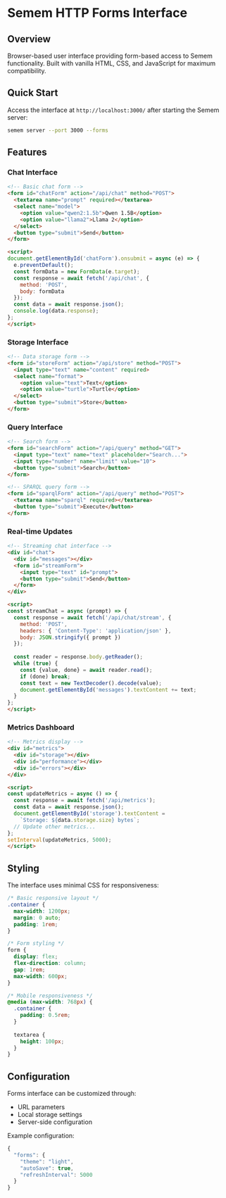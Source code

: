 # Semem HTTP Forms Interface

## Overview
Browser-based user interface providing form-based access to Semem functionality. Built with vanilla HTML, CSS, and JavaScript for maximum compatibility.

## Quick Start
Access the interface at `http://localhost:3000/` after starting the Semem server:
```bash
semem server --port 3000 --forms
```

## Features

### Chat Interface
```html
<!-- Basic chat form -->
<form id="chatForm" action="/api/chat" method="POST">
  <textarea name="prompt" required></textarea>
  <select name="model">
    <option value="qwen2:1.5b">Qwen 1.5B</option>
    <option value="llama2">Llama 2</option>
  </select>
  <button type="submit">Send</button>
</form>

<script>
document.getElementById('chatForm').onsubmit = async (e) => {
  e.preventDefault();
  const formData = new FormData(e.target);
  const response = await fetch('/api/chat', {
    method: 'POST',
    body: formData
  });
  const data = await response.json();
  console.log(data.response);
};
</script>
```

### Storage Interface
```html
<!-- Data storage form -->
<form id="storeForm" action="/api/store" method="POST">
  <input type="text" name="content" required>
  <select name="format">
    <option value="text">Text</option>
    <option value="turtle">Turtle</option>
  </select>
  <button type="submit">Store</button>
</form>
```

### Query Interface
```html
<!-- Search form -->
<form id="searchForm" action="/api/query" method="GET">
  <input type="text" name="text" placeholder="Search...">
  <input type="number" name="limit" value="10">
  <button type="submit">Search</button>
</form>

<!-- SPARQL query form -->
<form id="sparqlForm" action="/api/query" method="POST">
  <textarea name="sparql" required></textarea>
  <button type="submit">Execute</button>
</form>
```

### Real-time Updates
```html
<!-- Streaming chat interface -->
<div id="chat">
  <div id="messages"></div>
  <form id="streamForm">
    <input type="text" id="prompt">
    <button type="submit">Send</button>
  </form>
</div>

<script>
const streamChat = async (prompt) => {
  const response = await fetch('/api/chat/stream', {
    method: 'POST',
    headers: { 'Content-Type': 'application/json' },
    body: JSON.stringify({ prompt })
  });
  
  const reader = response.body.getReader();
  while (true) {
    const {value, done} = await reader.read();
    if (done) break;
    const text = new TextDecoder().decode(value);
    document.getElementById('messages').textContent += text;
  }
};
</script>
```

### Metrics Dashboard
```html
<!-- Metrics display -->
<div id="metrics">
  <div id="storage"></div>
  <div id="performance"></div>
  <div id="errors"></div>
</div>

<script>
const updateMetrics = async () => {
  const response = await fetch('/api/metrics');
  const data = await response.json();
  document.getElementById('storage').textContent = 
    `Storage: ${data.storage.size} bytes`;
  // Update other metrics...
};
setInterval(updateMetrics, 5000);
</script>
```

## Styling
The interface uses minimal CSS for responsiveness:
```css
/* Basic responsive layout */
.container {
  max-width: 1200px;
  margin: 0 auto;
  padding: 1rem;
}

/* Form styling */
form {
  display: flex;
  flex-direction: column;
  gap: 1rem;
  max-width: 600px;
}

/* Mobile responsiveness */
@media (max-width: 768px) {
  .container {
    padding: 0.5rem;
  }
  
  textarea {
    height: 100px;
  }
}
```

## Configuration
Forms interface can be customized through:
- URL parameters
- Local storage settings
- Server-side configuration

Example configuration:
```javascript
{
  "forms": {
    "theme": "light",
    "autoSave": true,
    "refreshInterval": 5000
  }
}
```